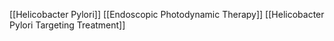[[Helicobacter Pylori]]
[[Endoscopic Photodynamic Therapy]]
[[Helicobacter Pylori Targeting Treatment]]
